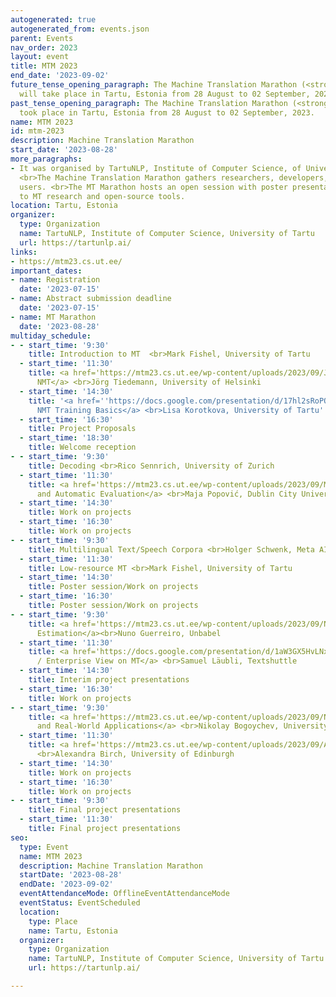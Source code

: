 ```yaml
---
autogenerated: true
autogenerated_from: events.json
parent: Events
nav_order: 2023
layout: event
title: MTM 2023
end_date: '2023-09-02'
future_tense_opening_paragraph: The Machine Translation Marathon (<strong>MTM 2023</strong>)
  will take place in Tartu, Estonia from 28 August to 02 September, 2023.
past_tense_opening_paragraph: The Machine Translation Marathon (<strong>MTM 2023</strong>)
  took place in Tartu, Estonia from 28 August to 02 September, 2023.
name: MTM 2023
id: mtm-2023
description: Machine Translation Marathon
start_date: '2023-08-28'
more_paragraphs:
- It was organised by TartuNLP, Institute of Computer Science, of University of Tartu.
  <br>The Machine Translation Marathon gathers researchers, developers, students and
  users. <br>The MT Marathon hosts an open session with poster presentations related
  to MT research and open-source tools.
location: Tartu, Estonia
organizer:
  type: Organization
  name: TartuNLP, Institute of Computer Science, University of Tartu
  url: https://tartunlp.ai/
links:
- https://mtm23.cs.ut.ee/
important_dates:
- name: Registration
  date: '2023-07-15'
- name: Abstract submission deadline
  date: '2023-07-15'
- name: MT Marathon
  date: '2023-08-28'
multiday_schedule:
- - start_time: '9:30'
    title: Introduction to MT  <br>Mark Fishel, University of Tartu
  - start_time: '11:30'
    title: <a href='https://mtm23.cs.ut.ee/wp-content/uploads/2023/09/Jorg_Tiedemann_Multilinguality.pdf'>Multilingual
      NMT</a> <br>Jörg Tiedemann, University of Helsinki
  - start_time: '14:30'
    title: '<a href=''https://docs.google.com/presentation/d/17hl2sRoPQpQD68kFoEJF1IgxxCGXhxvmGNalPjuCNW0/edit#slide=id.g2763bca001d_0_13''>Lab:
      NMT Training Basics</a> <br>Lisa Korotkova, University of Tartu'
  - start_time: '16:30'
    title: Project Proposals
  - start_time: '18:30'
    title: Welcome reception
- - start_time: '9:30'
    title: Decoding <br>Rico Sennrich, University of Zurich
  - start_time: '11:30'
    title: <a href='https://mtm23.cs.ut.ee/wp-content/uploads/2023/09/Maja_Popovic_Evaluation.pdf'>Manual
      and Automatic Evaluation</a> <br>Maja Popović, Dublin City University
  - start_time: '14:30'
    title: Work on projects
  - start_time: '16:30'
    title: Work on projects
- - start_time: '9:30'
    title: Multilingual Text/Speech Corpora <br>Holger Schwenk, Meta AI
  - start_time: '11:30'
    title: Low-resource MT <br>Mark Fishel, University of Tartu
  - start_time: '14:30'
    title: Poster session/Work on projects
  - start_time: '16:30'
    title: Poster session/Work on projects
- - start_time: '9:30'
    title: <a href='https://mtm23.cs.ut.ee/wp-content/uploads/2023/09/Nuno_Guerreiro_QE.pdf'>Quality
      Estimation</a><br>Nuno Guerreiro, Unbabel
  - start_time: '11:30'
    title: <a href='https://docs.google.com/presentation/d/1aW3GX5HvLNxUP0roKwt0bUF3EKyzckDTGv_MHw7oGnw/edit#slide=id.p'>UX
      / Enterprise View on MT</a> <br>Samuel Läubli, Textshuttle
  - start_time: '14:30'
    title: Interim project presentations
  - start_time: '16:30'
    title: Work on projects
- - start_time: '9:30'
    title: <a href='https://mtm23.cs.ut.ee/wp-content/uploads/2023/09/Nikolay_Bogoychev_Robustness.pdf'>Robustness
      and Real-World Applications</a> <br>Nikolay Bogoychev, University of Edinburgh
  - start_time: '11:30'
    title: <a href='https://mtm23.cs.ut.ee/wp-content/uploads/2023/09/Alexandra_Birch_LLMs.pdf'>LLMs</a>
      <br>Alexandra Birch, University of Edinburgh
  - start_time: '14:30'
    title: Work on projects
  - start_time: '16:30'
    title: Work on projects
- - start_time: '9:30'
    title: Final project presentations
  - start_time: '11:30'
    title: Final project presentations
seo:
  type: Event
  name: MTM 2023
  description: Machine Translation Marathon
  startDate: '2023-08-28'
  endDate: '2023-09-02'
  eventAttendanceMode: OfflineEventAttendanceMode
  eventStatus: EventScheduled
  location:
    type: Place
    name: Tartu, Estonia
  organizer:
    type: Organization
    name: TartuNLP, Institute of Computer Science, University of Tartu
    url: https://tartunlp.ai/

---
```


